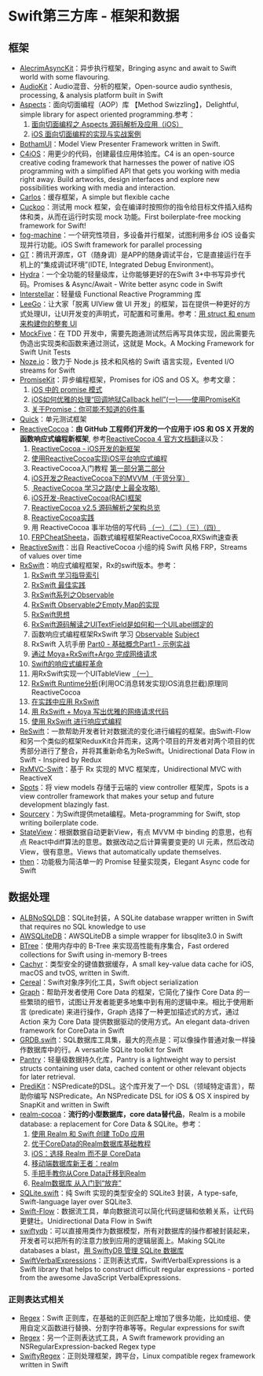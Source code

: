 # Swift第三方库 - 框架和数据
## 框架
- [AlecrimAsyncKit][1]：异步执行框架，Bringing async and await to Swift world with some flavouring.
- [AudioKit][2]：Audio混音、分析的框架，Open-source audio synthesis, processing, & analysis platform built in Swift
- [Aspects][3]：面向切面编程（AOP）库 【Method Swizzling】，Delightful, simple library for aspect oriented programming.参考：
	1. [面向切面编程之 Aspects 源码解析及应用（iOS）][4]
	2. [iOS 面向切面编程的实现与实战案例][5]
- [BothamUI][6]：Model View Presenter Framework written in Swift.
- [C4iOS][7]：用更少的代码，创建最佳应用体验库。C4 is an open-source creative coding framework that harnesses the power of native iOS programming with a simplified API that gets you working with media right away. Build artworks, design interfaces and explore new possibilities working with media and interaction.
- [Carlos][8]：缓存框架，A simple but flexible cache
- [Cuckoo][9]：测试用 mock 框架，会在编译时按照你的指令给目标文件插入结构体和类，从而在运行时实现 mock 功能。First boilerplate-free mocking framework for Swift!
- [fog-machine][10]：一个研究性项目，多设备并行框架，试图利用多台 iOS 设备实现并行功能。iOS Swift framework for parallel processing
- [GT][11]：腾讯开源库，GT（随身调）是APP的随身调试平台，它是直接运行在手机上的“集成调试环境”(IDTE, Integrated Debug Environment)。
- [Hydra][12]：一个全功能的轻量级库，让你能够更好的在Swift 3+中书写异步代码。Promises & Async/Await - Write better async code in Swift
- [Interstellar][13]：轻量级 Functional Reactive Programming 库
- [LeeGo][14]：让大家「脱离 UIView 做 UI 开发」的框架，旨在提供一种更好的方式处理UI，让UI开发变的声明式，可配置和可重用。参考：[用 struct 和 enum 来构建你的整套 UI][15]
- [MockFive][16]：在 TDD 开发中，需要先跑通测试然后再写具体实现，因此需要先伪造出实现类和函数来通过测试，这就是 Mock。A Mocking Framework for Swift Unit Tests
- [Noze.io][17]：致力于 Node.js 技术和风格的 Swift 语言实现，Evented I/O streams for Swift
- [PromiseKit][18]：异步编程框架，Promises for iOS and OS X。参考文章：
	1. [iOS 中的 promise 模式][19]
	2. [iOS如何优雅的处理“回调地狱Callback hell”(一)——使用PromiseKit][20]
	3. [关于Promise：你可能不知道的6件事][21]
- [Quick][22]：单元测试框架
- [ReactiveCocoa][23]：**由 GitHub 工程师们开发的一个应用于 iOS 和 OS X 开发的函数响应式编程新框架**, 参考[ReactiveCocoa 4 官方文档翻译][24]以及：
	1. [ReactiveCocoa - iOS开发的新框架][25]
	2. [使用ReactiveCocoa实现iOS平台响应式编程][26]
	2. ReactiveCocoa入门教程 [第一部分][27][第二部分][28]
	3. [iOS开发之ReactiveCocoa下的MVVM（干货分享）][29]
	4. [ ReactiveCocoa 学习之路(史上最全攻略) ][30]
	5. [iOS开发-ReactiveCocoa(RAC)框架][31]
	6. [ReactiveCocoa v2.5 源码解析之架构总览][32]
	7. [ReactiveCocoa实践][33]
	8. 用 ReactiveCocoa 事半功倍的写代码 [（一）][34][（二）][35][（三）][36][（四）][37]
	9. [FRPCheatSheeta][38]，函数式编程框架ReactiveCocoa,RXSwift速查表
- [ReactiveSwift][39]：出自 ReactiveCocoa 小组的纯 Swift 风格 FRP，Streams of values over time
- [RxSwift][40]：响应式编程框架，Rx的swift版本。参考：
	1. [RxSwift 学习指导索引][41]
	2. [RxSwift 最佳实践][42]
	1. [RxSwift系列之Observable][43]
	2. [RxSwift Observable之Empty,Map的实现][44]
	3. [RxSwift思想][45]
	4. [RxSwift源码解读之UITextField是如何和一个UILabel绑定的][46]
	5. 函数响应式编程框架RxSwift 学习 [Observable][47] [Subject][48]
	6. RxSwift 入坑手册 [Part0 - 基础概念][49][Part1 - 示例实战][50]
	7. [通过 Moya+RxSwift+Argo 完成网络请求][51]
	8. [Swift的响应式编程革命][52]
	9. 用RxSwift实现一个UITableView [（一）][53]
	10. [RxSwift Runtime分析][54](利用OC消息转发实现IOS消息拦截)原理同ReactiveCocoa
	11. [在实践中应用 RxSwift][55]
	12. [用 RxSwift + Moya 写出优雅的网络请求代码][56]
	13. [使用 RxSwift 进行响应式编程][57]
- [ReSwift][58]：一款帮助开发者针对数据流的变化进行编程的框架。由Swift-Flow和另一个类似的框架ReduxKit合并而来，这两个项目的开发者对两个项目的优秀部分进行了整合，并将其重新命名为ReSwift。Unidirectional Data Flow in Swift - Inspired by Redux
- [RxMVC-Swift][59]：基于 Rx 实现的 MVC 框架库，Unidirectional MVC with ReactiveX
- [Spots][60]：将 view models 存储于云端的 view controller 框架库，Spots is a view controller framework that makes your setup and future development blazingly fast.
- [Sourcery][61]：为Swift提供meta编程。Meta-programming for Swift, stop writing boilerplate code. 
- [StateView][62]：根据数据自动更新View，有点 MVVM 中 binding 的意思，也有点 React中diff算法的意思。数据改动之后计算需要变更的 UI 元素，然后改动 View，很有意思。Views that automatically update themselves.
- [then][63]：功能极为简洁单一的 Promise 轻量实现类，Elegant Async code for Swift

## 数据处理
- [ALBNoSQLDB][64]：SQLite封装，A SQLite database wrapper written in Swift that requires no SQL knowledge to use
- [AWSQLiteDB][65]：AWSQLiteDB a simple wrapper for libsqlite3.0 in Swift
- [BTree][66]：使用内存中的 B-Tree 来实现高性能有序集合，Fast ordered collections for Swift using in-memory B-trees
- [Cachyr][67]：类型安全的键值数据缓存，A small key-value data cache for iOS, macOS and tvOS, written in Swift.
- [Cereal][68]：Swift对象序列化工具，Swift object serialization
- [Graph][69]：帮助开发者使用 Core Data 的框架，它简化了操作 Core Data 的一些繁琐的细节，试图让开发者能更多地集中到有用的逻辑中来。相比于使用断言 (predicate) 来进行操作，Graph 选择了一种更加描述式的方式，通过 Action 来为 Core Data 提供数据驱动的使用方式。An elegant data-driven framework for CoreData in Swift
- [GRDB.swift][70]：SQL数据库工具集，最大的亮点是：可以像操作普通对象一样操作数据库中的行。A versatile SQLite toolkit for Swift
- [Pantry][71]：轻量级数据持久化库，Pantry is a lightweight way to persist structs containing user data, cached content or other relevant objects for later retrieval.
- [PrediKit][72]：NSPredicate的DSL。这个库开发了一个 DSL（领域特定语言），帮助你编写 NSPredicate。An NSPredicate DSL for iOS & OS X inspired by SnapKit and written in Swift
- [realm-cocoa][73]：**流行的小型数据库，core data替代品**，Realm is a mobile database: a replacement for Core Data & SQLite。参考：
	1. [使用 Realm 和 Swift 创建 ToDo 应用][74]
	2. [优于CoreData的Realm数据库基础教程][75]
	3. [iOS：选择 Realm 而不是 CoreData][76]
	4. [移动端数据库新王者：realm][77]
	5. [手把手教你从Core Data迁移到Realm][78]
	6. [Realm数据库 从入门到“放弃”][79]
- [SQLite.swift][80]：纯 Swift 实现的类型安全的 SQLite3 封装，A type-safe, Swift-language layer over SQLite3.
- [Swift-Flow][81]：数据流工具，单向数据流可以简化代码逻辑和依赖关系，让代码更健壮。Unidirectional Data Flow in Swift
- [swiftydb][82]：可以直接用类作为数据模型，所有对数据库的操作都被封装起来，开发者可以把所有的注意力放到应用的逻辑层面上。Making SQLite databases a blast，[用 SwiftyDB 管理 SQLite 数据库][83]
- [SwiftVerbalExpressions][84]：正则表达式库，SwiftVerbalExpressions is a Swift library that helps to construct difficult regular expressions - ported from the awesome JavaScript VerbalExpressions.

### 正则表达式相关
- [Regex][85]：Swift 正则库，在基础的正则匹配上增加了很多功能，比如成组、使用自定义函数进行替换、分割字符串等等。Regular expressions for swift
- [Regex][86]：另一个正则表达式工具，A Swift framework providing an NSRegularExpression-backed Regex type
- [SwiftyRegex][87]：正则处理框架，跨平台，Linux compatible regex framework written in Swift

[1]:	https://github.com/Alecrim/AlecrimAsyncKit "AlecrimAsyncKit"
[2]:	https://github.com/audiokit/AudioKit "AudioKit"
[3]:	https://github.com/steipete/Aspects "Aspects"
[4]:	http://wereadteam.github.io/2016/06/30/Aspects/ "面向切面编程之 Aspects 源码解析及应用（iOS）"
[5]:	http://www.jianshu.com/p/978ac4f49828 "iOS 面向切面编程的实现与实战案例"
[6]:	https://github.com/Karumi/BothamUI "BothamUI"
[7]:	https://github.com/C4Framework/C4iOS "C4iOS"
[8]:	https://github.com/WeltN24/Carlos "Carlos"
[9]:	https://github.com/SwiftKit/Cuckoo "Cuckoo"
[10]:	https://github.com/ngageoint/fog-machine "fog-machine"
[11]:	https://github.com/TencentOpen/GT "GT"
[12]:	https://github.com/malcommac/Hydra "Hydra"
[13]:	https://github.com/JensRavens/Interstellar "Interstellar"
[14]:	https://github.com/wangshengjia/LeeGo "LeeGo"
[15]:	http://allblue.me/swift/2016/05/26/LeeGo-chinese-version/
[16]:	https://github.com/DeliciousRaspberryPi/MockFive "MockFive"
[17]:	https://github.com/NozeIO/Noze.io "Noze.io"
[18]:	https://github.com/mxcl/PromiseKit "PromiseKit"
[19]:	http://nathanli.cn/2015/11/15/ios-%E4%B8%AD%E7%9A%84-promise-%E6%A8%A1%E5%BC%8F/ "iOS 中的 promise 模式"
[20]:	http://www.jianshu.com/p/f060cfd52f17 "iOS如何优雅的处理“回调地狱Callback hell”(一)——使用PromiseKit"
[21]:	https://github.com/dwqs/blog/issues/1
[22]:	https://github.com/Quick/Quick "Quick"
[23]:	https://github.com/ReactiveCocoa/ReactiveCocoa "ReactiveCocoa"
[24]:	http://www.jianshu.com/p/226f33fcce51 "ReactiveCocoa 4 官方文档翻译"
[25]:	http://www.devtang.com/blog/2014/02/11/reactivecocoa-introduction
[26]:	http://www.itiger.me/?p=38
[27]:	http://www.cnblogs.com/tmacforever/p/4878180.html "ReactiveCocoa入门教程——第一部分(转)"
[28]:	http://www.cnblogs.com/tmacforever/p/4882462.html "ReactiveCocoa入门教程——第二部分(转)"
[29]:	http://www.cnblogs.com/ludashi/p/4925042.html "iOS开发之ReactiveCocoa下的MVVM（干货分享）"
[30]:	http://runningyoung.github.io/ios/ReactiveCocoa/ "ReactiveCocoa 学习之路(史上最全攻略)"
[31]:	http://yimouleng.com/2015/12/20/ios-ReactiveCocoa/ "iOS开发-ReactiveCocoa(RAC)框架"
[32]:	http://blog.leichunfeng.com/blog/2015/12/25/reactivecocoa-v2-dot-5-yuan-ma-jie-xi-zhi-jia-gou-zong-lan/ "ReactiveCocoa v2.5 源码解析之架构总览"
[33]:	http://beice1990.duapp.com/reactivecocoashi-jian/ "ReactiveCocoa实践"
[34]:	http://fengjian0106.github.io/2016/04/17/The-Power-Of-Composition-In-FRP-Part-1/ "用 ReactiveCocoa 事半功倍的写代码（一）"
[35]:	http://fengjian0106.github.io/2016/04/26/The-Power-Of-Composition-In-FRP-Part-2/ "用 ReactiveCocoa 事半功倍的写代码（二）"
[36]:	http://fengjian0106.github.io/2016/04/28/The-Power-Of-Composition-In-FRP-Part-3/ "用 ReactiveCocoa 事半功倍的写代码（三）"
[37]:	http://fengjian0106.github.io/2016/05/03/The-Power-Of-Composition-In-FRP-Part-4/ "用 ReactiveCocoa 事半功倍的写代码（四）"
[38]:	https://github.com/aiqiuqiu/FRPCheatSheeta "FRPCheatSheeta"
[39]:	https://github.com/ReactiveCocoa/ReactiveSwift "ReactiveSwift"
[40]:	https://github.com/ReactiveX/RxSwift "RxSwift"
[41]:	http://t.swift.gg/d/2-rxswift
[42]:	https://github.com/ipader/SwiftGuide/wiki/RxSwift%20%E6%9C%80%E4%BD%B3%E5%AE%9E%E8%B7%B5 "RxSwift 最佳实践"
[43]:	http://fengdeng.github.io/blog/2016/01/12/rxswiftxi-lie-zhi-observable/ "RxSwift系列之Observable"
[44]:	http://fengdeng.github.io/blog/2016/01/13/rxswift-observablezhi-just/ "RxSwift Observable之Empty,Map的实现"
[45]:	http://fengdeng.github.io/blog/2016/01/19/rxswiftsi-xiang/ "RxSwift思想"
[46]:	http://fengdeng.github.io/blog/2016/01/22/rxswift-dao-di-[?]-ge-uitextfieldshi-ru-he-he-[?]-ge-uilabelbang-ding-de/ "RxSwift源码解读之UITextField是如何和一个UILabel绑定的"
[47]:	http://www.jianshu.com/p/2351ba7f22e4 "函数响应式编程框架RxSwift 学习——Observable"
[48]:	http://www.jianshu.com/p/209cae2a54a1 "函数响应式编程框架RxSwift 学习——Subject"
[49]:	http://blog.callmewhy.com/2015/09/21/rxswift-getting-started-0/ "RxSwift 入坑手册 Part0 - 基础概念"
[50]:	http://blog.callmewhy.com/2015/09/23/rxswift-getting-started-1/ "RxSwift 入坑手册 Part1 - 示例实战"
[51]:	http://blog.callmewhy.com/2015/11/01/moya-rxswift-argo-lets-go/ "通过 Moya+RxSwift+Argo 完成网络请求"
[52]:	http://mp.weixin.qq.com/s?__biz=MzA3ODg4MDk0Ng==&mid=2651112245&idx=1&sn=6536b90c09651380ec2009eb46ed9281#rd
[53]:	http://www.jianshu.com/p/d57ff2b3e0d4 "【RxSwift系列】用RxSwift实现一个UITableView（一）"
[54]:	http://www.jianshu.com/p/77acd1bba906
[55]:	http://swift.gg/2016/07/08/using-rxswift-in-practice/ "在实践中应用 RxSwift"
[56]:	http://liuduo.me/2016/07/24/rxswiftmoyanetwork/ "用 RxSwift + Moya 写出优雅的网络请求代码"
[57]:	https://realm.io/cn/news/altconf-scott-gardner-reactive-programming-with-rxswift/
[58]:	https://github.com/ReSwift/ReSwift "ReSwift"
[59]:	https://github.com/Hardtack/RxMVC-Swift "RxMVC-Swift"
[60]:	https://github.com/hyperoslo/Spots "Spots"
[61]:	https://github.com/krzysztofzablocki/Sourcery "Sourcery"
[62]:	https://github.com/sahandnayebaziz/StateView "StateView"
[63]:	https://github.com/s4cha/then "then"
[64]:	https://github.com/AaronBratcher/ALBNoSQLDB
[65]:	https://github.com/adow/AWSQLiteDB "AWSQLiteDB"
[66]:	https://github.com/lorentey/BTree "BTree"
[67]:	https://github.com/YR/Cachyr "Cachyr"
[68]:	https://github.com/Weebly/Cereal "Cereal"
[69]:	https://github.com/CosmicMind/Graph "Graph"
[70]:	https://github.com/groue/GRDB.swift "GRDB.swift"
[71]:	https://github.com/nickoneill/Pantry "Pantry"
[72]:	https://github.com/KrakenDev/PrediKit "PrediKit"
[73]:	https://github.com/realm/realm-cocoa "realm-cocoa"
[74]:	http://swift.gg/2015/12/08/building-a-todo-app-using-realm-and-swift/ "使用 Realm 和 Swift 创建 ToDo 应用"
[75]:	http://www.cnblogs.com/jgCho/p/5286444.html "优于CoreData的Realm数据库基础教程"
[76]:	http://swift.gg/2015/12/08/ios-realm-instead-of-coredata/ "iOS：选择 Realm 而不是 CoreData"
[77]:	http://www.jianshu.com/p/2b4388cf2a2d "移动端数据库新王者：realm"
[78]:	http://www.jianshu.com/p/d79b2b1bfa72 "手把手教你从Core Data迁移到Realm"
[79]:	https://halfrost.com/realm_ios/
[80]:	https://github.com/stephencelis/SQLite.swift "SQLite.swift"
[81]:	https://github.com/Swift-Flow/Swift-Flow "Swift-Flow"
[82]:	https://github.com/Oyvindkg/swiftydb "swiftydb"
[83]:	http://swift.gg/2016/05/17/swiftydb/ "用 SwiftyDB 管理 SQLite 数据库"
[84]:	https://github.com/VerbalExpressions/SwiftVerbalExpressions "SwiftVerbalExpressions"
[85]:	https://github.com/crossroadlabs/Regex "Regex"
[86]:	https://github.com/sharplet/Regex "Regex"
[87]:	https://github.com/maxadamski/SwiftyRegex "SwiftyRegex"